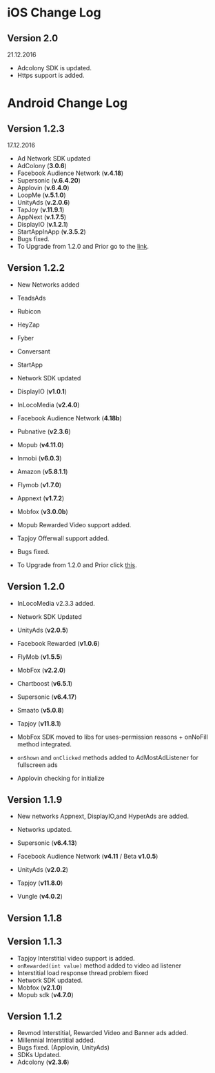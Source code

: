 # iOS Change Log
## Version 2.0
21.12.2016 
* Adcolony SDK is updated.
* Https support is added.

# Android Change Log
## Version 1.2.3
17.12.2016
* Ad Network SDK updated
 * AdColony (**3.0.6**)
 * Facebook Audience Network (**v.4.18**)
 * Supersonic (**v.6.4.20**)
 * Applovin (**v.6.4.0**)
 * LoopMe (**v.5.1.0**)
 * UnityAds (**v.2.0.6**)
 * TapJoy (**v.11.9.1**)
 * AppNext (**v.1.7.5**)
 * DisplayIO (**v.1.2.1**)
 * StartAppInApp (**v.3.5.2**)
* Bugs fixed.
* To Upgrade from 1.2.0 and Prior go to the [link].

[link]: https://github.com/admost/AMR/blob/master/Android_Integration/version_1.2.3/README.md

## Version 1.2.2
* New Networks added
 * TeadsAds
 * Rubicon
 * HeyZap
 * Fyber
 * Conversant
 * StartApp

* Network SDK updated
 * DisplayIO (**v1.0.1**)
 * InLocoMedia (**v2.4.0**)
 * Facebook Audience Network (**4.18b**)
 * Pubnative (**v2.3.6**)
 * Mopub (**v4.11.0**)
 * Inmobi (**v6.0.3**)
 * Amazon (**v5.8.1.1**)
 * Flymob (**v1.7.0**)
 * Appnext (**v1.7.2**)
 * Mobfox (**v3.0.0b**)

* Mopub Rewarded Video support added.
* Tapjoy Offerwall support added.
* Bugs fixed.
* To Upgrade from 1.2.0 and Prior click [this].

[this]: https://github.com/admost/AMR/tree/master/Android_Integration/version_1.2.2#upgrading-from-120-and-prior

## Version 1.2.0
* InLocoMedia v2.3.3 added.
* Network SDK Updated
 * UnityAds (**v2.0.5**)
 * Facebook Rewarded (**v1.0.6**)
 * FlyMob (**v1.5.5**)
 * MobFox (**v2.2.0**)
 * Chartboost (**v6.5.1**)
 * Supersonic (**v6.4.17**)
 * Smaato (**v5.0.8**)
 * Tapjoy (**v11.8.1**)
 
* MobFox SDK  moved to libs for uses-permission reasons + onNoFill method integrated.
* `onShown` and `onClicked` methods added to AdMostAdListener for fullscreen ads
* Applovin checking for initialize

## Version 1.1.9
* New networks Appnext, DisplayIO,and HyperAds are added.

* Networks updated.
 * Supersonic (**v6.4.13**)
 * Facebook Audience Network (**v4.11** / Beta **v1.0.5**)
 * UnityAds (**v2.0.2**)
 * Tapjoy (**v11.8.0**)
 * Vungle (**v4.0.2**)
 
## Version 1.1.8
 
## Version 1.1.3
* Tapjoy Interstitial video support is added.
* `onRewarded(int value)` method added to video ad listener
* Interstitial load response thread problem fixed  
* Network SDK updated.
 * Mobfox (**v2.1.0**)  
 * Mopub sdk (**v4.7.0**)  

## Version 1.1.2
* Revmod Interstitial, Rewarded Video and Banner ads added.
* Millennial Interstitial added.  
* Bugs fixed. (Applovin, UnityAds)
* SDKs Updated. 
 * Adcolony (**v2.3.6**)


